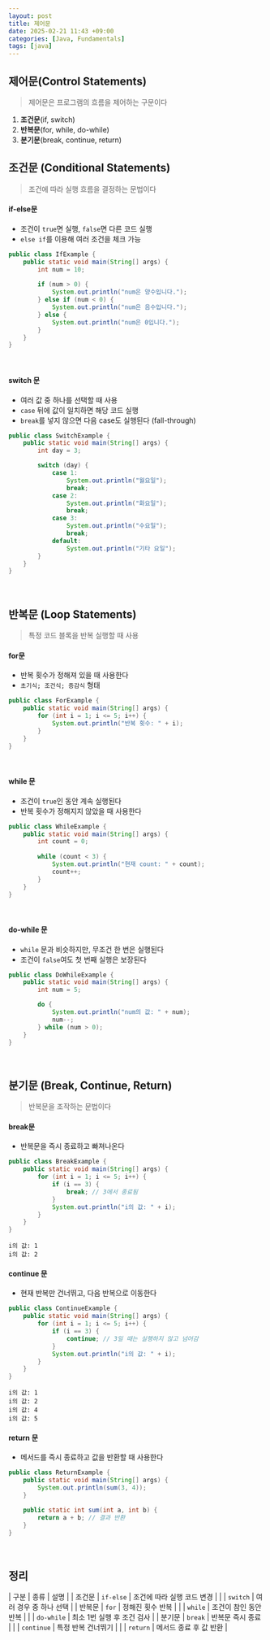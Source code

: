 ```yaml
---
layout: post
title: 제어문
date: 2025-02-21 11:43 +09:00
categories: [Java, Fundamentals]
tags: [java]
---
```


## **제어문**(Control Statements)
> 제어문은 프로그램의 흐름을 제어하는 구문이다
1. **조건문**(if, switch)
2. **반복문**(for, while, do-while)
3. **분기문**(break, continue, return)

## **조건문** (Conditional Statements)
> 조건에 따라 실행 흐름을 결정하는 문법이다

#### if-else문
- 조건이 `true`면 실행, `false`면 다른 코드 실행
- `else if`를 이용해 여러 조건을 체크 가능

```java
public class IfExample {
    public static void main(String[] args) {
        int num = 10;
        
        if (num > 0) {
            System.out.println("num은 양수입니다.");
        } else if (num < 0) {
            System.out.println("num은 음수입니다.");
        } else {
            System.out.println("num은 0입니다.");
        }
    }
}
```

<br>

#### switch 문
- 여러 값 중 하나를 선택할 때 사용
- `case` 뒤에 값이 일치하면 해당 코드 실행
- `break`를 넣지 않으면 다음 case도 실행된다 (fall-through)

```java
public class SwitchExample {
    public static void main(String[] args) {
        int day = 3;

        switch (day) {
            case 1:
                System.out.println("월요일");
                break;
            case 2:
                System.out.println("화요일");
                break;
            case 3:
                System.out.println("수요일");
                break;
            default:
                System.out.println("기타 요일");
        }
    }
}
```

<br>

## **반복문** (Loop Statements)
> 특정 코드 블록을 반복 실행할 때 사용

#### for문
- 반복 횟수가 정해져 있을 때 사용한다
- `초기식; 조건식; 증감식` 형태

```java
public class ForExample {
    public static void main(String[] args) {
        for (int i = 1; i <= 5; i++) {
            System.out.println("반복 횟수: " + i);
        }
    }
}
```

<br>

#### while 문
- 조건이 `true`인 동안 계속 실행된다
- 반복 횟수가 정해지지 않았을 때 사용한다

```java
public class WhileExample {
    public static void main(String[] args) {
        int count = 0;
        
        while (count < 3) {
            System.out.println("현재 count: " + count);
            count++;
        }
    }
}
```

<br>

#### do-while 문
- `while` 문과 비슷하지만, 무조건 한 번은 실행된다
- 조건이 `false`여도 첫 번째 실행은 보장된다

```java
public class DoWhileExample {
    public static void main(String[] args) {
        int num = 5;

        do {
            System.out.println("num의 값: " + num);
            num--;
        } while (num > 0);
    }
}
```

<br>

## **분기문** (Break, Continue, Return)
> 반복문을 조작하는 문법이다

#### break문
- 반복문을 즉시 종료하고 빠져나온다

```java
public class BreakExample {
    public static void main(String[] args) {
        for (int i = 1; i <= 5; i++) {
            if (i == 3) {
                break; // 3에서 종료됨
            }
            System.out.println("i의 값: " + i);
        }
    }
}
```

```less
i의 값: 1
i의 값: 2
```

#### continue 문
- 현재 반복만 건너뛰고, 다음 반복으로 이동한다

```java
public class ContinueExample {
    public static void main(String[] args) {
        for (int i = 1; i <= 5; i++) {
            if (i == 3) {
                continue; // 3일 때는 실행하지 않고 넘어감
            }
            System.out.println("i의 값: " + i);
        }
    }
}
```

```less
i의 값: 1
i의 값: 2
i의 값: 4
i의 값: 5
```

#### return 문
- 메서드를 즉시 종료하고 값을 반환할 때 사용한다

```java
public class ReturnExample {
    public static void main(String[] args) {
        System.out.println(sum(3, 4));
    }

    public static int sum(int a, int b) {
        return a + b; // 결과 반환
    }
}
```

<br>

## 정리
| 구분 | 종류 | 설명 |
| 조건문 | `if-else` | 조건에 따라 실행 코드 변경 |
|  | `switch` | 여러 경우 중 하나 선택 |
| 반복문 | `for` | 정해진 횟수 반복 |
|  | `while` | 조건이 참인 동안 반복 |
|  | `do-while` | 최소 1번 실행 후 조건 검사 |
| 분기문 | `break` | 반복문 즉시 종료 |
|  | `continue` | 특정 반복 건너뛰기 |
|  | `return` | 메서드 종료 후 값 반환 |